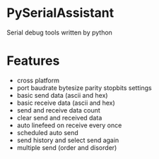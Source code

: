 PySerialAssistant
========
Serial debug tools written by python

# Features
* cross platform
* port baudrate bytesize parity stopbits settings
* basic send data (ascii and hex)
* basic receive data (ascii and hex)
* send and receive data count
* clear send and received data
* auto linefeed on receive every once
* scheduled auto send
* send history and select send again
* multiple send (order and disorder)

